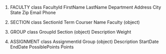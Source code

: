 1. FACULTY class
FacultyId
FirstName
LastName
Department
Address
City
State
Zip
Email
Phone

2.  SECTION class
SectionId
Term
Courser Name
Faculty (object)

3.  GROUP class
GroupId
Section (object)
Description
Weight

4. ASSIGNMENT class
AssignmentId
Group (object)
Description
StartDate
EndDate
PossiblePoints
Points


